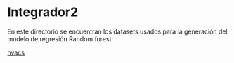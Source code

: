 # Integrador2

En este directorio se encuentran los datasets usados para la generación del modelo de regresión Random forest:

[hvacs](tr_hvacs.xlsx)

